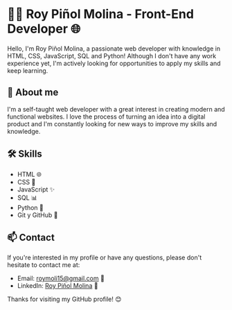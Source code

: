 # 👨‍💻 Roy Piñol Molina - Front-End Developer 🌐

Hello, I'm Roy Piñol Molina, a passionate web developer with knowledge in HTML, CSS, JavaScript, SQL and Python! Although I don't have any work experience yet, I'm actively looking for opportunities to apply my skills and keep learning.

## 📖 About me

I'm a self-taught web developer with a great interest in creating modern and functional websites. I love the process of turning an idea into a digital product and I'm constantly looking for new ways to improve my skills and knowledge.

## 🛠 Skills

- HTML 🌐
- CSS 💅
- JavaScript ✨
- SQL 📊
- Python 🐍
- Git y GitHub 📂

## 📫 Contact

If you're interested in my profile or have any questions, please don't hesitate to contact me at:

- Email: [roymoli15@gmail.com](mailto:roymoli15@gmail.com) 📧
- LinkedIn: [Roy Piñol Molina](https://www.linkedin.com/in/roy-piñol-molina/) 🔗

Thanks for visiting my GitHub profile! 😊
